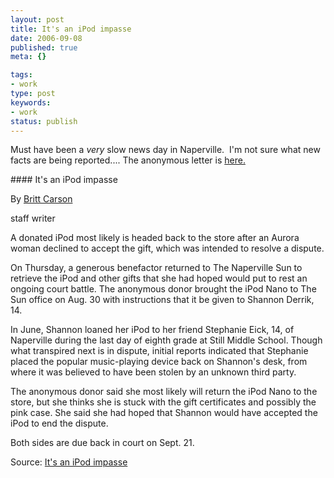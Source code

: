 ```yaml
---
layout: post
title: It's an iPod impasse
date: 2006-09-08
published: true
meta: {}

tags:
- work
type: post
keywords:
- work
status: publish
---
```



Must have been a _very_ slow news day in Naperville.  I'm not sure what new facts are being reported.... The anonymous letter is [here.](http://blog.andyeick.com/2006/09/03/Good+Samaritan+Letter+Were+Deeply+Touched.aspx)

 <!-- blockquote  --> #### It's an iPod impasse



By [Britt Carson](mailto:bcarson@scn1.com?Subject=SCN1.Story.Response)



staff writer



A donated iPod most likely is headed back to the store after an Aurora woman declined to accept the gift, which was intended to resolve a dispute.



On Thursday, a generous benefactor returned to The Naperville Sun to retrieve the iPod and other gifts that she had hoped would put to rest an ongoing court battle. The anonymous donor brought the iPod Nano to The Sun office on Aug. 30 with instructions that it be given to Shannon Derrik, 14.



In June, Shannon loaned her iPod to her friend Stephanie Eick, 14, of Naperville during the last day of eighth grade at Still Middle School. Though what transpired next is in dispute, initial reports indicated that Stephanie placed the popular music-playing device back on Shannon's desk, from where it was believed to have been stolen by an unknown third party.



The anonymous donor said she most likely will return the iPod Nano to the store, but she thinks she is stuck with the gift certificates and possibly the pink case. She said she had hoped that Shannon would have accepted the iPod to end the dispute.



Both sides are due back in court on Sept. 21.

<!-- endblockquote  -->

Source: [It's an iPod impasse](http://www.suburbanchicagonews.com/sunpub/naper/news/6_1_NA08_IPOD_S10908.htm)

